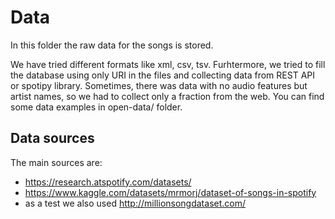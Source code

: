 # Data
In this folder the raw data for the songs is stored.

We have tried different formats like xml, csv, tsv. Furhtermore, we tried to fill the database using only URI in the files and collecting data from REST API or spotipy library. Sometimes, there was data with no audio features but artist names, so we had to collect only a fraction from the web. You can find some data examples in open-data/ folder.

## Data sources
The main sources are:
- https://research.atspotify.com/datasets/
- https://www.kaggle.com/datasets/mrmorj/dataset-of-songs-in-spotify
- as a test we also used http://millionsongdataset.com/

